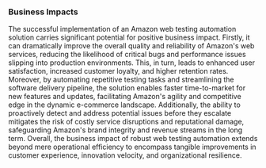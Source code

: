 <h3>Business Impacts</h3>

The successful implementation of an Amazon web testing automation solution carries significant potential for positive business impact. Firstly, it can dramatically improve the overall quality and reliability of Amazon's web services, reducing the likelihood of critical bugs and performance issues slipping into production environments. This, in turn, leads to enhanced user satisfaction, increased customer loyalty, and higher retention rates. Moreover, by automating repetitive testing tasks and streamlining the software delivery pipeline, the solution enables faster time-to-market for new features and updates, facilitating Amazon's agility and competitive edge in the dynamic e-commerce landscape. Additionally, the ability to proactively detect and address potential issues before they escalate mitigates the risk of costly service disruptions and reputational damage, safeguarding Amazon's brand integrity and revenue streams in the long term. Overall, the business impact of robust web testing automation extends beyond mere operational efficiency to encompass tangible improvements in customer experience, innovation velocity, and organizational resilience.
